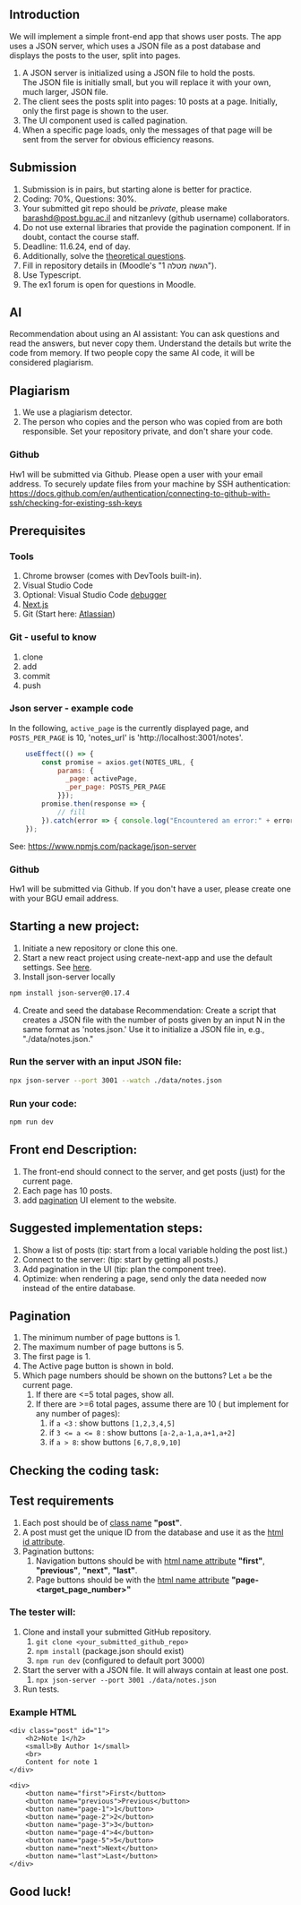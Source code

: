 ## Introduction
We will implement a simple front-end app that shows user posts. The app uses a JSON server, which uses a JSON file as a post database and displays the posts to the user, split into pages.

1. A JSON server is initialized using a JSON file to hold the posts. The JSON file is initially small, but you will replace it with your own, much larger, JSON file.
2. The client sees the posts split into pages: 10 posts at a page. Initially, only the first page is shown to the user.
3. The UI component used is called pagination. 
4. When a specific page loads, only the messages of that page will be sent from the server for obvious efficiency reasons.

## Submission
1. Submission is in pairs, but starting alone is better for practice.
2. Coding: 70%, Questions: 30%.
3. Your submitted git repo should be *private*, please make barashd@post.bgu.ac.il and nitzanlevy (github username) collaborators.
4. Do not use external libraries that provide the pagination component. If in doubt, contact the course staff.
5. Deadline: 11.6.24, end of day.
6. Additionally, solve the [theoretical questions](https://forms.gle/zGDQF3DcPaA6iqCw6).
7. Fill in repository details in (Moodle's "הגשה מטלה 1").
8. Use Typescript.
9. The ex1 forum is open for questions in Moodle.

## AI
Recommendation about using an AI assistant: You can ask questions and read the answers, but never copy them. Understand the details but write the code from memory. If two people copy the same AI code, it will be considered plagiarism.

## Plagiarism
1. We use a plagiarism detector.
2. The person who copies and the person who was copied from are both responsible. Set your repository private, and don't share your code.


### Github 
Hw1 will be submitted via Github. Please open a user with your email address.
To securely update files from your machine by SSH authentication:
https://docs.github.com/en/authentication/connecting-to-github-with-ssh/checking-for-existing-ssh-keys 


## Prerequisites
### Tools
1. Chrome browser (comes with DevTools built-in).
2. Visual Studio Code
3. Optional: Visual Studio Code [debugger](https://code.visualstudio.com/docs/)
3. [Next.js](https://nextjs.org/docs/getting-started/installation)
4. Git (Start here: [Atlassian](https://www.atlassian.com/git/tutorials/))

### Git - useful to know
1. clone
2. add
3. commit
4. push

### Json server - example code
In the following, `active_page` is the currently displayed page, and `POSTS_PER_PAGE` is 10, 'notes_url' is 'http://localhost:3001/notes'.
```js
    useEffect(() => {
        const promise = axios.get(NOTES_URL, {
            params: {
              _page: activePage,
              _per_page: POSTS_PER_PAGE
            }});
        promise.then(response => { 
            // fill
        }).catch(error => { console.log("Encountered an error:" + error)});
    });
```

See:
https://www.npmjs.com/package/json-server

### Github 
Hw1 will be submitted via Github. If you don't have a user, please create one with your BGU email address.

## Starting a new project:
1. Initiate a new repository or clone this one.
2. Start a new react project using create-next-app and use the default settings.
See [here](https://nextjs.org/docs/app/api-reference/create-next-app).
3. Install json-server locally
```bash
npm install json-server@0.17.4
```
4. Create and seed the database
Recommendation: Create a script that creates a JSON file with the number of posts given by an input N in the same format as 'notes.json.'
Use it to initialize a JSON file in, e.g., "./data/notes.json."

### Run the server with an input JSON file:
```bash
npx json-server --port 3001 --watch ./data/notes.json
```

### Run your code:
```bash
npm run dev
```
## Front end Description:
1. The front-end should connect to the server, and get posts (just) for the current page.
2. Each page has 10 posts.
3. add [pagination](https://www.w3schools.com/css/css3_pagination.asp) UI element to the website. 

## Suggested implementation steps:
1. Show a list of posts (tip: start from a local variable holding the post list.)
2. Connect to the server: (tip: start by getting all posts.)
3. Add pagination in the UI (tip: plan the component tree). 
4. Optimize: when rendering a page, send only the data needed now instead of the entire database.

## Pagination
1. The minimum number of page buttons is 1.
2. The maximum number of page buttons is 5.
3. The first page is 1.
4. The Active page button is shown in bold.
5. Which page numbers should be shown on the buttons? Let `a` be the current page. 
    1. If there are <=5 total pages, show all.
    2. If there are >=6 total pages, assume there are 10 ( but implement for any number of pages):
        1. if `a <3` : show buttons `[1,2,3,4,5]`
        2. if `3 <= a <= 8` : show buttons `[a-2,a-1,a,a+1,a+2]`
        3. if `a > 8`: show buttons `[6,7,8,9,10]`


## Checking the coding task:

## Test requirements
1. Each post should be of [class name](https://www.w3schools.com/html/html_classes.asp) **"post"**.
2. A post must get the unique ID from the database and use it as the [html id attribute](https://www.w3schools.com/html/html_id.asp).
3. Pagination buttons:
    1. Navigation buttons should be with [html name attribute](https://www.w3schools.com/tags/att_name.asp) **"first"**, **"previous"**, **"next"**, **"last"**.
    2. Page buttons should be with the [html name attribute](https://www.w3schools.com/tags/att_name.asp) **"page-<target_page_number>"**

### The tester will:
1. Clone and install your submitted GitHub repository.
    1. `git clone <your_submitted_github_repo>`
    2. `npm install` (package.json should exist)
    3. `npm run dev` (configured to default port 3000)
3. Start the server with a JSON file. It will always contain at least one post.
    1. `npx json-server --port 3001 ./data/notes.json`
4. Run tests.

### Example HTML
```
<div class="post" id="1">
    <h2>Note 1</h2>
    <small>By Author 1</small>
    <br>
    Content for note 1
</div>
```

```
<div>
    <button name="first">First</button>
    <button name="previous">Previous</button>
    <button name="page-1">1</button>
    <button name="page-2">2</button>
    <button name="page-3">3</button>
    <button name="page-4">4</button>
    <button name="page-5">5</button>
    <button name="next">Next</button>
    <button name="last">Last</button>
</div>
```



## Good luck!


